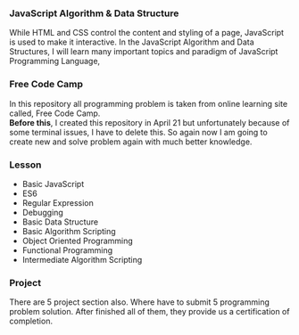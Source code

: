 ###  JavaScript Algorithm & Data Structure 
While HTML and CSS control the content and styling of a page, JavaScript is used to make it interactive. In the JavaScript Algorithm and Data Structures, I will learn many important topics and paradigm of JavaScript Programming Language,

### Free Code Camp

In this repository all programming problem is taken from online learning site called, Free Code Camp. <br>
**Before this**, I created this repository in April 21 but unfortunately because of some terminal issues, I have to delete this. So again now I am going to create new and solve problem again with much better knowledge. 

### Lesson
- Basic JavaScript
- ES6
- Regular Expression
- Debugging
- Basic Data Structure
- Basic Algorithm Scripting
- Object Oriented Programming
- Functional Programming 
- Intermediate Algorithm Scripting

### Project
There are 5 project section also. Where have to submit 5 programming problem solution.  After finished all of them, they provide us a certification of completion.
